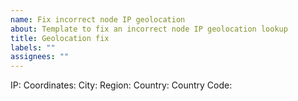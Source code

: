 ```yaml
---
name: Fix incorrect node IP geolocation
about: Template to fix an incorrect node IP geolocation lookup
title: Geolocation fix
labels: ""
assignees: ""
---
```


IP:
Coordinates:
City:
Region:
Country:
Country Code:
